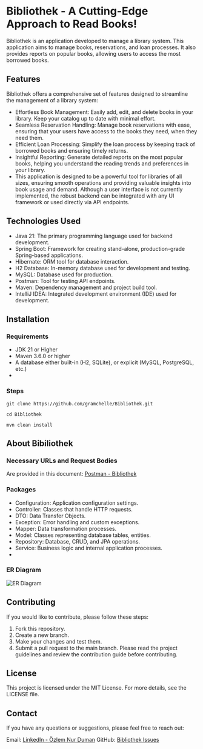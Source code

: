 # Bibliothek - A Cutting-Edge Approach to Read Books!
Bibliothek is an application developed to manage a library system. This application aims to manage books, reservations, and loan processes. It also provides reports on popular books, allowing users to access the most borrowed books.

## Features
Bibliothek offers a comprehensive set of features designed to streamline the management of a library system:

- Effortless Book Management: Easily add, edit, and delete books in your library. Keep your catalog up to date with minimal effort.
- Seamless Reservation Handling: Manage book reservations with ease, ensuring that your users have access to the books they need, when they need them.
- Efficient Loan Processing: Simplify the loan process by keeping track of borrowed books and ensuring timely returns.
- Insightful Reporting: Generate detailed reports on the most popular books, helping you understand the reading trends and preferences in your library.
- This application is designed to be a powerful tool for libraries of all sizes, ensuring smooth operations and providing valuable insights into book usage and demand. Although a user interface is not currently implemented, the robust backend can be integrated with any UI framework or used directly via API endpoints.

## Technologies Used
- Java 21: The primary programming language used for backend development.
- Spring Boot: Framework for creating stand-alone, production-grade Spring-based applications.
- Hibernate: ORM tool for database interaction.
- H2 Database: In-memory database used for development and testing.
- MySQL: Database used for production.
- Postman: Tool for testing API endpoints.
- Maven: Dependency management and project build tool.
- IntelliJ IDEA: Integrated development environment (IDE) used for development.

## Installation

### Requirements
- JDK 21 or Higher
- Maven 3.6.0 or higher
- A database either built-in (H2, SQLite), or explicit (MySQL, PostgreSQL, etc.)
- 
### Steps
``` git clone https://github.com/gramchelle/Bibliothek.git ```
  
``` cd Bibliothek ```
 
``` mvn clean install ```

## About Bibiliothek

### Necessary URLs and Request Bodies

Are provided in this document: [Postman - Bibliothek](https://documenter.getpostman.com/view/37170721/2sAXjGcDyr
)
### Packages
- Configuration: Application configuration settings.
- Controller: Classes that handle HTTP requests.
- DTO: Data Transfer Objects.
- Exception: Error handling and custom exceptions.
- Mapper: Data transformation processes.
- Model: Classes representing database tables, entities.
- Repository: Database, CRUD, and JPA operations.
- Service: Business logic and internal application processes.
- 
### ER Diagram
  
![ER Diagram](https://github.com/user-attachments/assets/a0c30d05-b31a-4d69-98f0-55ca7d41b8ed)

  
## Contributing

If you would like to contribute, please follow these steps:

1.  Fork this repository.
2.  Create a new branch.
3.  Make your changes and test them.
4.  Submit a pull request to the main branch.
Please read the project guidelines and review the contribution guide before contributing.

## License 

This project is licensed under the MIT License. For more details, see the LICENSE file.

## Contact

If you have any questions or suggestions, please feel free to reach out:

Email: [LinkedIn - Özlem Nur Duman](https://www.linkedin.com/in/ozlemnurduman)
GitHub: [Bibliothek Issues](https://github.com/gramchelle/Bibliothek/issues)
